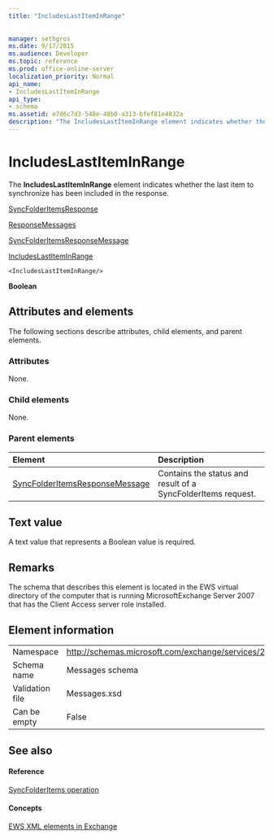 ```yaml
---
title: "IncludesLastItemInRange"
 
 
manager: sethgros
ms.date: 9/17/2015
ms.audience: Developer
ms.topic: reference
ms.prod: office-online-server
localization_priority: Normal
api_name:
- IncludesLastItemInRange
api_type:
- schema
ms.assetid: e7d6c7d3-548e-48b0-a313-bfef81e4832a
description: "The IncludesLastItemInRange element indicates whether the last item to synchronize has been included in the response."
---
```


# IncludesLastItemInRange

The **IncludesLastItemInRange** element indicates whether the last item to synchronize has been included in the response. 
  
[SyncFolderItemsResponse](syncfolderitemsresponse.md)
  
[ResponseMessages](responsemessages.md)
  
[SyncFolderItemsResponseMessage](syncfolderitemsresponsemessage.md)
  
[IncludesLastItemInRange](includeslastiteminrange.md)
  
```
<IncludesLastItemInRange/>
```

 **Boolean**
## Attributes and elements

The following sections describe attributes, child elements, and parent elements.
  
### Attributes

None.
  
### Child elements

None.
  
### Parent elements

|**Element**|**Description**|
|:-----|:-----|
|[SyncFolderItemsResponseMessage](syncfolderitemsresponsemessage.md) <br/> |Contains the status and result of a SyncFolderItems request.  <br/> |
   
## Text value

A text value that represents a Boolean value is required.
  
## Remarks

The schema that describes this element is located in the EWS virtual directory of the computer that is running MicrosoftExchange Server 2007 that has the Client Access server role installed.
  
## Element information

|||
|:-----|:-----|
|Namespace  <br/> |http://schemas.microsoft.com/exchange/services/2006/messages  <br/> |
|Schema name  <br/> |Messages schema  <br/> |
|Validation file  <br/> |Messages.xsd  <br/> |
|Can be empty  <br/> |False  <br/> |
   
## See also

#### Reference

[SyncFolderItems operation](syncfolderitems-operation.md)
#### Concepts

[EWS XML elements in Exchange](ews-xml-elements-in-exchange.md)

